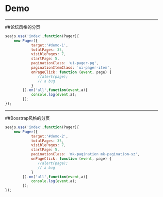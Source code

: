 # Demo

---

##论坛风格的分页

<link href="../pager.css" rel="stylesheet">
<div id="demo-1" class="ui-pager clearfix"></div>

````javascript
seajs.use('index',function(Pager){
    new Pager({
            target:'#demo-1',
            totalPages: 35,
            visiblePages: 7,
            startPage: 5,
            paginationClass: 'ui-pager-pg',
            paginationItemClass: 'ui-pager-item',
            onPageClick: function (event, page) {
               //alert(page);
               // a bug
            }
        }).on('all',function(event,a){
            console.log(event,a);
        });
});
````

---

##Boostrap风格的分页

<link href="../twbspager.css" rel="stylesheet">

<div id="demo-2" class="ui-pager clearfix"></div>

````javascript
seajs.use('index',function(Pager){
    new Pager({
            target:'#demo-2',
            totalPages: 35,
            visiblePages: 7,
            startPage: 5,
            paginationClass: 'mk-pagination mk-pagination-sz',
            onPageClick: function (event, page) {
               //alert(page);
               // a bug
            }
        }).on('all',function(event,a){
            console.log(event,a);
        });
});
````
